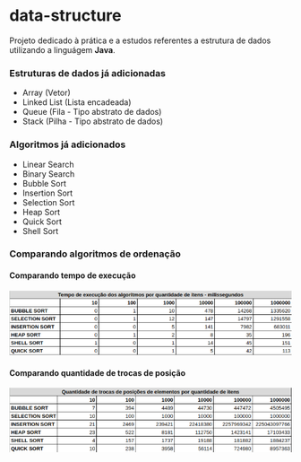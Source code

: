 # data-structure

Projeto dedicado à prática e a estudos referentes a estrutura de dados utilizando a linguágem **Java**.

### Estruturas de dados já adicionadas
- Array (Vetor)
- Linked List (Lista encadeada)
- Queue (Fila - Tipo abstrato de dados)
- Stack (Pilha - Tipo abstrato de dados)

### Algoritmos já adicionados
- Linear Search
- Binary Search
- Bubble Sort
- Insertion Sort
- Selection Sort
- Heap Sort
- Quick Sort
- Shell Sort

### Comparando algoritmos de ordenação

#### Comparando tempo de execução

![img-sorting-algorithms-time](assets/sorting-algorithms-time-comparison.png)

#### Comparando quantidade de trocas de posição

![img-sorting-algorithms-exchanges](assets/sorting-algorithms-exchanges-comparison.png)
